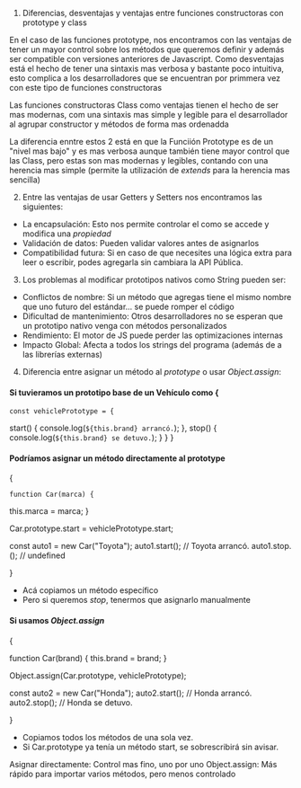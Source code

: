 1. Diferencias, desventajas y ventajas entre funciones constructoras con prototype y class

En el caso de las funciones prototype, nos encontramos con las ventajas de tener un mayor control sobre los métodos que queremos definir y además ser compatible con versiones anteriores de Javascript.
Como desventajas está el hecho de tener una sintaxis mas verbosa y bastante poco intuitiva, esto complica a los desarrolladores que se encuentran por primmera vez con este tipo de funciones constructoras

Las funciones constructoras Class como ventajas tienen el hecho de ser mas modernas, com una sintaxis mas simple y legible para el desarrollador al agrupar constructor y métodos de forma mas ordenadda

La diferencia enntre estos 2 está en que la Funciión Prototype es de un "nivel mas bajo" y es mas verbosa aunque también tiene mayor control que las Class, pero estas son mas modernas y legibles, contando con una herencia mas simple (permite la utilización de *extends* para la herencia mas sencilla)



2. Entre las ventajas de usar Getters y Setters nos encontramos las siguientes:
- La encapsulación: Esto nos permite controlar el como se accede y modifica una *propiedad*
- Validación de datos: Pueden validar valores antes de asignarlos
- Compatibilidad futura: Si en caso de que necesites una lógica extra para leer o escribir, podes agregarla sin cambiara la API Pública.

3. Los problemas al modificar prototipos nativos como String pueden ser:
- Conflictos de nombre: Si un método que agregas tiene el mismo nombre que uno futuro del estándar... se puede romper el código
- Dificultad de mantenimiento: Otros desarrolladores no se esperan que un prototipo nativo venga con métodos personalizados
- Rendimiento: El motor de JS puede perder las optimizaciones internas
- Impacto Global: Afecta a todos los strings del programa (además de a las librerías externas)

4. Diferencia entre asignar un método al *prototype* o usar *Object.assign*:

#### Si tuvieramos un prototipo base de un Vehículo como {
    const vehiclePrototype = {
  start() {
    console.log(`${this.brand} arrancó.`);
  },
  stop() {
    console.log(`${this.brand} se detuvo.`);
  }
}
}

#### Podríamos asignar un método directamente al prototype
{

    function Car(marca) {
  this.marca = marca;
}

Car.prototype.start = vehiclePrototype.start;

const auto1 = new Car("Toyota");
auto1.start(); // Toyota arrancó.
auto1.stop.(); // undefined

}

- Acá copiamos un método específico
- Pero si queremos *stop*, tenermos que asignarlo manualmente

#### Si usamos *Object.assign*

{

function Car(brand) {
  this.brand = brand;
}

Object.assign(Car.prototype, vehiclePrototype);

const auto2 = new Car("Honda");
auto2.start(); // Honda arrancó.
auto2.stop();  // Honda se detuvo.


}

- Copiamos todos los métodos de una sola vez.
- Si Car.prototype ya tenía un método start, se sobrescribirá sin avisar.


Asignar directamente: Control mas fino, uno por uno
Object.assign: Más rápido para importar varios métodos, pero menos controlado